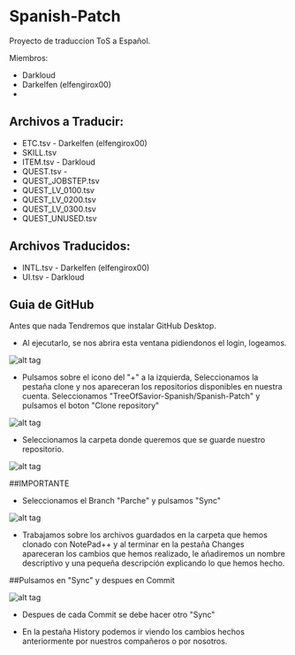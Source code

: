 # Spanish-Patch
Proyecto de traduccion ToS a Español.

Miembros:
- Darkloud
- Darkelfen (elfengirox00)
- 

## Archivos a Traducir:
- ETC.tsv - Darkelfen (elfengirox00)
- SKILL.tsv
- ITEM.tsv - Darkloud
- QUEST.tsv - 
- QUEST_JOBSTEP.tsv
- QUEST_LV_0100.tsv
- QUEST_LV_0200.tsv
- QUEST_LV_0300.tsv
- QUEST_UNUSED.tsv

## Archivos Traducidos:

- INTL.tsv - Darkelfen (elfengirox00)
- UI.tsv - Darkloud

## Guia de GitHub

Antes que nada Tendremos que instalar GitHub Desktop.
- Al ejecutarlo, se nos abrira esta ventana pidiendonos el login, logeamos.

![alt tag](https://raw.githubusercontent.com/TreeOfSavior-Spanish/Spanish-Patch/master/Spanish/Guia%20GitHub/PantallaPrincipal.PNG)

- Pulsamos sobre el icono del "+" a la izquierda, Seleccionamos la pestaña clone y nos apareceran los repositorios disponibles
en nuestra cuenta. Seleccionamos "TreeOfSavior-Spanish/Spanish-Patch" y pulsamos el boton "Clone repository"

![alt tag](https://raw.githubusercontent.com/TreeOfSavior-Spanish/Spanish-Patch/master/Spanish/Guia%20GitHub/Clone-1.PNG)

- Seleccionamos la carpeta donde queremos que se guarde nuestro repositorio.

![alt tag](https://raw.githubusercontent.com/TreeOfSavior-Spanish/Spanish-Patch/master/Spanish/Guia%20GitHub/SeleccionCarpeta.PNG)

##IMPORTANTE
- Seleccionamos el Branch "Parche" y pulsamos "Sync"

![alt tag](https://raw.githubusercontent.com/TreeOfSavior-Spanish/Spanish-Patch/master/Spanish/Guia%20GitHub/Branch.PNG)

- Trabajamos sobre los archivos guardados en la carpeta que hemos clonado con NotePad++ y al terminar en la pestaña Changes apareceran
los cambios que hemos realizado, le añadiremos un nombre descriptivo y una pequeña descripción explicando lo que hemos hecho.

##Pulsamos en "Sync" y despues en Commit

![alt tag](https://raw.githubusercontent.com/TreeOfSavior-Spanish/Spanish-Patch/master/Spanish/Guia%20GitHub/Commit.PNG)

- Despues de cada Commit se debe hacer otro "Sync"

- En la pestaña History podemos ir viendo los cambios hechos anteriormente por nuestros compañeros o por nosotros.


